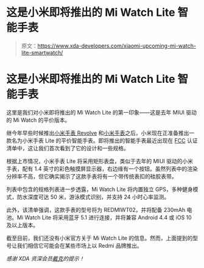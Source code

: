 # 这是小米即将推出的 Mi Watch Lite 智能手表

> 原文：<https://www.xda-developers.com/xiaomi-upcoming-mi-watch-lite-smartwatch/>

# 这是小米即将推出的 Mi Watch Lite 智能手表

这里是我们对小米即将推出的 Mi Watch Lite 的第一印象——这是去年 MIUI 驱动的 Mi Watch 的平价版本。

继今年早些时候推出[小米手表 Revolve](https://www.xda-developers.com/xiaomi-mi-watch-revolve-mi-band-5-mi-smart-speaker-launched-india/) 和[小米手表](https://www.xda-developers.com/xiaomi-mi-watch-smartwatch-mi-65w-fast-charger-with-gan-global-launch/)之后，小米现在正准备推出一款名为小米手表 Lite 的平价智能手表。即将推出的智能手表最近出现在 [FCC](https://apps.fcc.gov/oetcf/eas/reports/GenericSearchResult.cfm?RequestTimeout=500&calledFromFrame=Y) 认证清单中，这让我们首次看到了它的设计和一些规格。

根据上市情况，小米手表 Lite 将采用矩形表盘，类似于去年的 MIUI 驱动的小米手表，配有 1.4 英寸的彩色触摸屏显示器，右边缘有一个按钮。虽然列表中的渲染分辨率不高，但它确实揭示了这款手表将有一个带传统表扣的硅胶表带。

列表中包含的规格列表进一步透露，Mi Watch Lite 将内置独立 GPS，多种健身模式，防水深度可达 50 米，游泳模式识别，并支持 24 小时心率监测。

此外，该清单强调，这款手表的型号将为 REDMIWT02，并将配备 230mAh 电池。Mi Watch Lite 将采用蓝牙 5.1 进行连接，并将兼容 Android 4.4 或 iOS 10 及以上版本。

截至目前，我们还没有小米官方关于 Mi Watch Lite 的信息。然而，上面提到的型号让我们相信它可能会在某些市场上以 Redmi 品牌推出。

*感谢 XDA 资深会员[戴克](https://forum.xda-developers.com/member.php?u=4476591)的提示！*